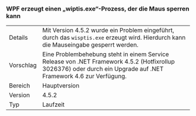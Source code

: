 ### <a name="wpf-spawns-a-wisptisexe-process-which-can-freeze-the-mouse"></a>WPF erzeugt einen „wiptis.exe“-Prozess, der die Maus sperren kann

|   |   |
|---|---|
|Details|Mit Version 4.5.2 wurde ein Problem eingeführt, durch das <code>wisptis.exe</code> erzeugt wird. Hierdurch kann die Mauseingabe gesperrt werden.|
|Vorschlag|Eine Problembehebung steht in einem Service Release von .NET Framework 4.5.2 (Hotfixrollup 3026376) oder durch ein Upgrade auf .NET Framework 4.6 zur Verfügung.|
|Bereich|Hauptversion|
|Version|4.5.2|
|Typ|Laufzeit|

